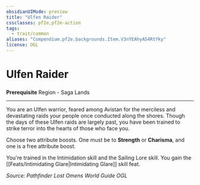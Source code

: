 ```yaml
---
obsidianUIMode: preview
title: "Ulfen Raider"
cssclasses: pf2e,pf2e-action
tags:
  - trait/common
aliases: "Compendium.pf2e.backgrounds.Item.V3nYEAhyA54RtYky"
license: OGL
---
```

# Ulfen Raider

### 






**Prerequisite** Region - Saga Lands

* * *

You are an Ulfen warrior, feared among Avistan for the merciless and devastating raids your people once conducted along the shores. Though the days of these Ulfen raids are largely past, you have been trained to strike terror into the hearts of those who face you.

Choose two attribute boosts. One must be to **Strength** or **Charisma**, and one is a free attribute boost.

You're trained in the Intimidation skill and the Sailing Lore skill. You gain the [[Feats/Intimidating Glare|Intimidating Glare]] skill feat.

*Source: Pathfinder Lost Omens World Guide*
*OGL*